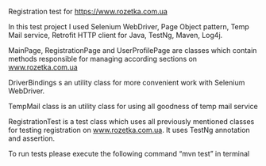 Registration test for https://www.rozetka.com.ua

In this test project I used Selenium WebDriver, Page Object pattern, Temp Mail service, Retrofit HTTP client for Java, TestNg, Maven, Log4j.

MainPage, RegistrationPage and UserProfilePage are classes which contain methods responsible for managing according sections on www.rozetka.com.ua

DriverBindings s an utility class for more convenient work with Selenium WebDriver.

TempMail class is an utility class for using all goodness of temp mail service 

RegistrationTest is a test class which uses all previously mentioned classes for testing registration on   www.rozetka.com.ua. It uses TestNg annotation and assertion. 

To run tests please execute the following command “mvn test” in terminal